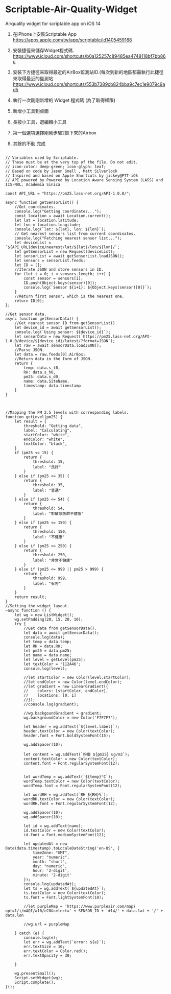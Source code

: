 # Scriptable-Air-Quality-Widget
Airquality widget for scriptable app on iOS 14

1. 在iPhone上安裝Scriptable App
https://apps.apple.com/tw/app/scriptable/id1405459188

2. 安裝捷徑來儲存Widget程式碼.
https://www.icloud.com/shortcuts/b0a125257c89485ea4748118bf7bb86c

3. 安裝下方捷徑來取得最近的AirBox監測站ID.(每次到新的地區都需執行此捷徑來取得最近的監測站
https://www.icloud.com/shortcuts/553b7389cb824bba9c7ec1e9079c9ad5

4. 執行一次剛剛新增的 Widget 程式碼 (為了取得權限)

5. 新增小工具到桌面

6. 長按小工具，選編輯小工具

7. 第一個選項選擇剛剛步驟2抓下來的Airbox

8. 其餘的不動 完成

<pre><code>
// Variables used by Scriptable.
// These must be at the very top of the file. Do not edit.
// icon-color: deep-green; icon-glyph: leaf;
// Based on code by Jason Snell <jsnell@sixcolors.com>, Matt Silverlock
// Inspired and based on Apple Shortcuts by jickey@PTT-iOS
// API powered by Powered by Location Aware Sensing System (LASS) and IIS-NRL, Academia Sinica 

const API_URL = "https://pm25.lass-net.org/API-1.0.0/";

async function getSensorList() {
    //Get coordinates.
    console.log("Getting coordinates...");
    const location = await Location.current();
    let lat = location.latitude;
    let lon = location.longitude;
    console.log(`lat: ${lat}, lon: ${lon}`);
    // Get nearest sensors list from current coordinates.
    console.log("Fetching nearest sensor list...");
    let deviceList = `${API_URL}device/nearest/lat/${lat}/lon/${lon}/`;
    let getSensorList = new Request(deviceList);
    let sensorList = await getSensorList.loadJSON();
    let sensors = sensorList.feeds;
    let ID = [];
    //Iterate JSON and store sensors in ID.
    for (let i = 0; i < sensors.length; i++) {
        const sensor = sensors[i];
        ID.push(Object.keys(sensor)[0]);
        console.log(`Sensor ${i+1}: ${Object.keys(sensor)[0]}`);
    }
    //Return first sensor, which is the nearest one.
    return ID[0];
};

//Get sensor data.
async function getSensorData() {
    //Get nearest sensor ID from getSensorList().
    let device_id = await getSensorList();
    console.log(`Using sensor: ${device_id}`);
    let sensorData = new Request(`https://pm25.lass-net.org/API-1.0.0/device/${device_id}/latest/?format=JSON`);
    let raw = await sensorData.loadJSON();
    //Parse JSON.
    let data = raw.feeds[0].AirBox;
    //Return data in the form of JSON.
    return {
        temp: data.s_t0,
        RH: data.s_h0,
        pm25: data.s_d0,
        name: data.SiteName,
        timestamp: data.timestamp
    }
}



//Mapping the PM 2.5 levels with corresponding labels.
function getLevel(pm25) {
    let result = {
        threshold: "Getting data",
        label: "Calculating",
        startColor: "white",
        endColor: "white",
        textColor: "black",
    }
    if (pm25 <= 15) {
        return {
            threshold: 15,
            label: "良好"
        }
    } else if (pm25 <= 35) {
        return {
            threshold: 35,
            label: "普通"
        }
    } else if (pm25 <= 54) {
        return {
            threshold: 54,
            label: "對敏感族群不健康"
        }
    } else if (pm25 <= 150) {
        return {
            threshold: 150,
            label: "不健康"
        }
    } else if (pm25 <= 250) {
        return {
            threshold: 250,
            label: "非常不健康"
        }
    } else if (pm25 <= 999 || pm25 > 999) {
        return {
            threshold: 999,
            label: "有害"
        }
    }
    return result;
}
//Setting the widget layout.
~async function () {
    let wg = new ListWidget();
    wg.setPadding(20, 15, 20, 10);
    try {
        //Get data from getSensorData().
        let data = await getSensorData();
        console.log(data);
        let temp = data.temp;
        let RH = data.RH;
        let pm25 = data.pm25;
        let name = data.name;
        let level = getLevel(pm25);
        let textColor = '112A46';
        console.log(level);

        //let startColor = new Color(level.startColor);
        //let endColor = new Color(level.endColor);
        //let gradient = new LinearGradient({
        //    colors: [startColor, endColor],
        //    locations: [0, 1]
        //});
        //console.log(gradient);

        //wg.backgoundGradient = gradient;
        wg.backgroundColor = new Color('F7F7F7');

        let header = wg.addText(`${level.label}`);
        header.textColor = new Color(textColor);
        header.font = Font.boldSystemFont(15);

        wg.addSpacer(10);

        let content = wg.addText(`粉塵 ${pm25} ug/m3`);
        content.textColor = new Color(textColor);
        content.font = Font.regularSystemFont(12);


        let wordTemp = wg.addText(`${temp}°C`);
        wordTemp.textColor = new Color(textColor);
        wordTemp.font = Font.regularSystemFont(12);

        let wordRH = wg.addText(`RH ${RH}%`);
        wordRH.textColor = new Color(textColor);
        wordRH.font = Font.regularSystemFont(12);

        wg.addSpacer(10);
        wg.addSpacer(10);

        let id = wg.addText(name);
        id.textColor = new Color(textColor);
        id.font = Font.mediumSystemFont(12);

        let updatedAt = new Date(data.timestamp).toLocaleDateString('en-US', {
            timeZone: "GMT",
            year: "numeric",
            month: "short",
            day: "numeric",
            hour: '2-digit',
            minute: '2-digit'
        });
        console.log(updatedAt);
        let ts = wg.addText(`${updatedAt}`);
        ts.textColor = new Color(textColor);
        ts.font = Font.lightSystemFont(10);

        //let purpleMap = 'https://www.purpleair.com/map?opt=1/i/mAQI/a10/cC0&select=' + SENSOR_ID + '#14/' + data.lat + '/' + data.lon

        //wg.url = purpleMap

    } catch (e) {
        console.log(e);
        let err = wg.addText(`error: ${e}`);
        err.textSize = 10;
        err.textColor = Color.red();
        err.textOpacity = 30;

    }

    wg.presentSmall();
    Script.setWidget(wg);
    Script.complete();
}();
</pre></code>
